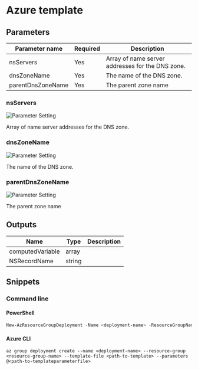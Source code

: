 # Azure template

## Parameters

Parameter name | Required | Description
-------------- | -------- | -----------
nsServers      | Yes      | Array of name server addresses for the DNS zone.
dnsZoneName    | Yes      | The name of the DNS zone.
parentDnsZoneName | Yes      | The parent zone name

### nsServers

![Parameter Setting](https://img.shields.io/badge/parameter-required-orange?style=flat-square)

Array of name server addresses for the DNS zone.

### dnsZoneName

![Parameter Setting](https://img.shields.io/badge/parameter-required-orange?style=flat-square)

The name of the DNS zone.

### parentDnsZoneName

![Parameter Setting](https://img.shields.io/badge/parameter-required-orange?style=flat-square)

The parent zone name

## Outputs

Name | Type | Description
---- | ---- | -----------
computedVariable | array |
NSRecordName | string |

## Snippets

### Command line

#### PowerShell

```powershell
New-AzResourceGroupDeployment -Name <deployment-name> -ResourceGroupName <resource-group-name> -TemplateFile <path-to-template> -TemplateParameterFile <path-to-templateparameter>
```

#### Azure CLI

```text
az group deployment create --name <deployment-name> --resource-group <resource-group-name> --template-file <path-to-template> --parameters @<path-to-templateparameterfile>
```
